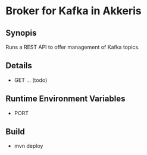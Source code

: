 # Broker for Kafka in Akkeris

## Synopis

Runs a REST API to offer management of Kafka topics.

## Details

* GET ... (todo)

## Runtime Environment Variables

* PORT

## Build

* mvn deploy
